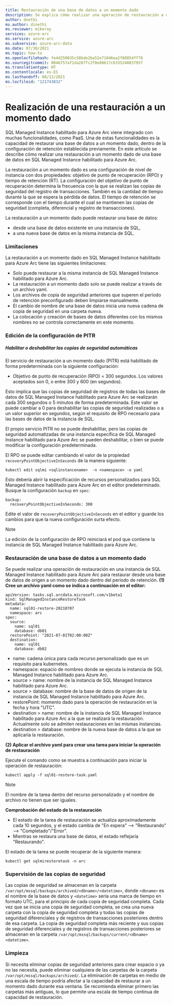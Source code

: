 ```yaml
---
title: Restauración de una base de datos a un momento dado
description: Se explica cómo realizar una operación de restauración a un momento dado.
author: dnethi
ms.author: dinethi
ms.reviewer: mikeray
services: azure-arc
ms.service: azure-arc
ms.subservice: azure-arc-data
ms.date: 07/30/2021
ms.topic: how-to
ms.openlocfilehash: fe4d250035c58bde2ba52e71046ea2f88854ff78
ms.sourcegitcommit: 0046757af1da267fc2f0e88617c633524883795f
ms.translationtype: HT
ms.contentlocale: es-ES
ms.lasthandoff: 08/13/2021
ms.locfileid: "121743832"
---
```

#  <a name="perform-a-point-in-time-restore"></a>Realización de una restauración a un momento dado


SQL Managed Instance habilitado para Azure Arc viene integrado con muchas funcionalidades, como PaaS. Una de estas funcionalidades es la capacidad de restaurar una base de datos a un momento dado, dentro de la configuración de retención establecida previamente. En este artículo se describe cómo realizar una restauración a un momento dado de una base de datos en SQL Managed Instance habilitado para Azure Arc.

La restauración a un momento dado es una configuración de nivel de instancia con dos propiedades: objetivo de punto de recuperación (RPO) y tiempo de retención (RT). La configuración del objetivo de punto de recuperación determina la frecuencia con la que se realizan las copias de seguridad del registro de transacciones. También es la cantidad de tiempo durante la que se espera la pérdida de datos. El tiempo de retención se corresponde con el tiempo durante el cual se mantienen las copias de seguridad (completa, diferencial y registro de transacciones).  

La restauración a un momento dado puede restaurar una base de datos:

- desde una base de datos existente en una instancia de SQL,
- a una nueva base de datos en la misma instancia de SQL.

### <a name="limitations"></a>Limitaciones

La restauración a un momento dado en SQL Managed Instance habilitado para Azure Arc tiene las siguientes limitaciones:

- Solo puede restaurar a la misma instancia de SQL Managed Instance habilitado para Azure Arc.
- La restauración a un momento dado solo se puede realizar a través de un archivo yaml. 
- Los archivos de copia de seguridad anteriores que superen el período de retención preconfigurado deben limpiarse manualmente.
- El cambio de nombre de una base de datos inicia una nueva cadena de copia de seguridad en una carpeta nueva.
- La colocación y creación de bases de datos diferentes con los mismos nombres no se controla correctamente en este momento.

### <a name="edit-pitr-settings"></a>Edición de la configuración de PITR

##### <a name="enabledisable-automated-backups"></a>Habilitar o deshabilitar las copias de seguridad automáticas

El servicio de restauración a un momento dado (PITR) está habilitado de forma predeterminada con la siguiente configuración:

- Objetivo de punto de recuperación (RPO) = 300 segundos. Los valores aceptados son 0, o entre 300 y 600 (en segundos).

Esto implica que las copias de seguridad de registros de todas las bases de datos de SQL Managed Instance habilitado para Azure Arc se realizarán cada 300 segundos o 5 minutos de forma predeterminada. Este valor se puede cambiar a 0 para deshabilitar las copias de seguridad realizadas o a un valor superior en segundos, según el requisito de RPO necesario para las bases de datos de la instancia de SQL. 

El propio servicio PITR no se puede deshabilitar, pero las copias de seguridad automatizadas de una instancia específica de SQL Managed Instance habilitado para Azure Arc se pueden deshabilitar, o bien se puede modificar la configuración predeterminada.

El RPO se puede editar cambiando el valor de la propiedad ```recoveryPointObjectiveInSeconds``` de la manera siguiente:

```
kubectl edit sqlmi <sqlinstancename>  -n <namespace> -o yaml
```

Esto debería abrir la especificación de recursos personalizados para SQL Managed Instance habilitado para Azure Arc en el editor predeterminado. Busque la configuración ```backup``` en ```spec```:

```
backup:
  recoveryPointObjectiveInSeconds: 300
```

Edite el valor de ```recoveryPointObjectiveInSeconds``` en el editor y guarde los cambios para que la nueva configuración surta efecto. 

> [!NOTE]
> La edición de la configuración de RPO reiniciará el pod que contiene la instancia de SQL Managed Instance habilitado para Azure Arc. 

### <a name="restore-a-database-to-a-point-in-time"></a>Restauración de una base de datos a un momento dado

Se puede realizar una operación de restauración en una instancia de SQL Managed Instance habilitado para Azure Arc para restaurar desde una base de datos de origen a un momento dado dentro del período de retención. 
**(1) Cree un archivo yaml como se indica a continuación en el editor:**

```
apiVersion: tasks.sql.arcdata.microsoft.com/v1beta1
kind: SqlManagedInstanceRestoreTask
metadata:
  name: sql01-restore-20210707
  namespace: arc
spec:
  source:
    name: sql01
    database: db01
  restorePoint: "2021-07-01T02:00:00Z"
  destination:
    name: sql01
    database: db02
```

- name: cadena única para cada recurso personalizado que es un requisito para kubernetes.
- namespace: espacio de nombres donde se ejecuta la instancia de SQL Managed Instance habilitado para Azure Arc.
- source > name: nombre de la instancia de SQL Managed Instance habilitado para Azure Arc.
- source > database: nombre de la base de datos de origen de la instancia de SQL Managed Instance habilitado para Azure Arc.
- restorePoint: momento dado para la operación de restauración en la fecha y hora "UTC".
- destination > name: nombre de la instancia de SQL Managed Instance habilitado para Azure Arc a la que se realizará la restauración. Actualmente solo se admiten restauraciones en las mismas instancias.
- destination > database: nombre de la nueva base de datos a la que se aplicaría la restauración.

**(2) Aplicar el archivo yaml para crear una tarea para iniciar la operación de restauración**

Ejecute el comando como se muestra a continuación para iniciar la operación de restauración:

```
kubectl apply -f sql01-restore-task.yaml
```

> [!NOTE]
> El nombre de la tarea dentro del recurso personalizado y el nombre de archivo no tienen que ser iguales.


**Comprobación del estado de la restauración**

- El estado de la tarea de restauración se actualiza aproximadamente cada 10 segundos, y el estado cambia de "En espera" --> "Restaurando" --> "Completado"/"Error". 
- Mientras se restaura una base de datos, el estado reflejaría "Restaurando".

El estado de la tarea se puede recuperar de la siguiente manera:

```
kubectl get sqlmirestoretask -n arc
``` 

### <a name="monitor-your-backups"></a>Supervisión de las copias de seguridad

Las copias de seguridad se almacenan en la carpeta ```/var/opt/mssql/backups/archived/<dbname>/<datetime>```, donde ```<dbname>``` es el nombre de la base de datos y ```<datetime>``` sería una marca de tiempo en formato UTC, para el principio de cada copia de seguridad completa. Cada vez que se inicia una copia de seguridad completa, se crea una nueva carpeta con la copia de seguridad completa y todas las copias de seguridad diferenciales y de registros de transacciones posteriores dentro de esa carpeta. La copia de seguridad completa más reciente y sus copias de seguridad diferenciales y de registros de transacciones posteriores se almacenan en la carpeta ```/var/opt/mssql/backups/current/<dbname><datetime>```.


### <a name="clean-up"></a>Limpieza 

Si necesita eliminar copias de seguridad anteriores para crear espacio o ya no las necesita, puede eliminar cualquiera de las carpetas de la carpeta ```/var/opt/mssql/backups/archived/```. La eliminación de carpetas en medio de una escala de tiempo podría afectar a la capacidad de restaurar a un momento dado durante esa ventana. Se recomienda eliminar primero las carpetas más antiguas, lo que permite una escala de tiempo continua de capacidad de restauración. 


